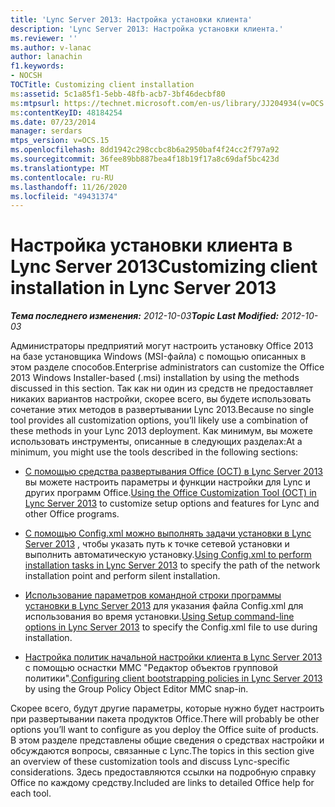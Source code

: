 ```yaml
---
title: 'Lync Server 2013: Настройка установки клиента'
description: 'Lync Server 2013: Настройка установки клиента.'
ms.reviewer: ''
ms.author: v-lanac
author: lanachin
f1.keywords:
- NOCSH
TOCTitle: Customizing client installation
ms:assetid: 5c1a85f1-5ebb-48fb-acb7-3bf46decbf80
ms:mtpsurl: https://technet.microsoft.com/en-us/library/JJ204934(v=OCS.15)
ms:contentKeyID: 48184254
ms.date: 07/23/2014
manager: serdars
mtps_version: v=OCS.15
ms.openlocfilehash: 8dd1942c298ccbc8b6a2950baf4f24cc2f797a92
ms.sourcegitcommit: 36fee89bb887bea4f18b19f17a8c69daf5bc423d
ms.translationtype: MT
ms.contentlocale: ru-RU
ms.lasthandoff: 11/26/2020
ms.locfileid: "49431374"
---
```

# <a name="customizing-client-installation-in-lync-server-2013"></a><span data-ttu-id="7bb66-103">Настройка установки клиента в Lync Server 2013</span><span class="sxs-lookup"><span data-stu-id="7bb66-103">Customizing client installation in Lync Server 2013</span></span>

<div data-xmlns="http://www.w3.org/1999/xhtml">

<div class="topic" data-xmlns="http://www.w3.org/1999/xhtml" data-msxsl="urn:schemas-microsoft-com:xslt" data-cs="https://msdn.microsoft.com/">

<div data-asp="https://msdn2.microsoft.com/asp">



</div>

<div id="mainSection">

<div id="mainBody"><span data-ttu-id="7bb66-104">

<span> </span></span><span class="sxs-lookup"><span data-stu-id="7bb66-104">

<span> </span></span></span>

<span data-ttu-id="7bb66-105">_**Тема последнего изменения:** 2012-10-03_</span><span class="sxs-lookup"><span data-stu-id="7bb66-105">_**Topic Last Modified:** 2012-10-03_</span></span>

<span data-ttu-id="7bb66-106">Администраторы предприятий могут настроить установку Office 2013 на базе установщика Windows (MSI-файла) с помощью описанных в этом разделе способов.</span><span class="sxs-lookup"><span data-stu-id="7bb66-106">Enterprise administrators can customize the Office 2013 Windows Installer-based (.msi) installation by using the methods discussed in this section.</span></span> <span data-ttu-id="7bb66-107">Так как ни один из средств не предоставляет никаких вариантов настройки, скорее всего, вы будете использовать сочетание этих методов в развертывании Lync 2013.</span><span class="sxs-lookup"><span data-stu-id="7bb66-107">Because no single tool provides all customization options, you’ll likely use a combination of these methods in your Lync 2013 deployment.</span></span> <span data-ttu-id="7bb66-108">Как минимум, вы можете использовать инструменты, описанные в следующих разделах:</span><span class="sxs-lookup"><span data-stu-id="7bb66-108">At a minimum, you might use the tools described in the following sections:</span></span>

  - <span data-ttu-id="7bb66-109">[С помощью средства развертывания Office (OCT) в Lync Server 2013](lync-server-2013-using-the-office-customization-tool-oct.md) вы можете настроить параметры и функции настройки для Lync и других программ Office.</span><span class="sxs-lookup"><span data-stu-id="7bb66-109">[Using the Office Customization Tool (OCT) in Lync Server 2013](lync-server-2013-using-the-office-customization-tool-oct.md) to customize setup options and features for Lync and other Office programs.</span></span>

  - <span data-ttu-id="7bb66-110">[С помощью Config.xml можно выполнять задачи установки в Lync Server 2013](lync-server-2013-using-config-xml-to-perform-installation-tasks.md) , чтобы указать путь к точке сетевой установки и выполнить автоматическую установку.</span><span class="sxs-lookup"><span data-stu-id="7bb66-110">[Using Config.xml to perform installation tasks in Lync Server 2013](lync-server-2013-using-config-xml-to-perform-installation-tasks.md) to specify the path of the network installation point and perform silent installation.</span></span>

  - <span data-ttu-id="7bb66-111">[Использование параметров командной строки программы установки в Lync Server 2013](lync-server-2013-using-setup-command-line-options.md) для указания файла Config.xml для использования во время установки.</span><span class="sxs-lookup"><span data-stu-id="7bb66-111">[Using Setup command-line options in Lync Server 2013](lync-server-2013-using-setup-command-line-options.md) to specify the Config.xml file to use during installation.</span></span>

  - <span data-ttu-id="7bb66-112">[Настройка политик начальной настройки клиента в Lync Server 2013](lync-server-2013-configuring-client-bootstrapping-policies.md) с помощью оснастки MMC "Редактор объектов групповой политики".</span><span class="sxs-lookup"><span data-stu-id="7bb66-112">[Configuring client bootstrapping policies in Lync Server 2013](lync-server-2013-configuring-client-bootstrapping-policies.md) by using the Group Policy Object Editor MMC snap-in.</span></span>

<span data-ttu-id="7bb66-113">Скорее всего, будут другие параметры, которые нужно будет настроить при развертывании пакета продуктов Office.</span><span class="sxs-lookup"><span data-stu-id="7bb66-113">There will probably be other options you’ll want to configure as you deploy the Office suite of products.</span></span> <span data-ttu-id="7bb66-114">В этом разделе представлены общие сведения о средствах настройки и обсуждаются вопросы, связанные с Lync.</span><span class="sxs-lookup"><span data-stu-id="7bb66-114">The topics in this section give an overview of these customization tools and discuss Lync-specific considerations.</span></span> <span data-ttu-id="7bb66-115">Здесь предоставляются ссылки на подробную справку Office по каждому средству.</span><span class="sxs-lookup"><span data-stu-id="7bb66-115">Included are links to detailed Office help for each tool.</span></span>

<span data-ttu-id="7bb66-116"></div>

<span> </span>

</div>

</div>

</span><span class="sxs-lookup"><span data-stu-id="7bb66-116"></div>

<span> </span>

</div>

</div>

</span></span></div>

